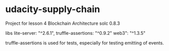 # udacity-supply-chain
Project for lesson 4 Blockchain Architecture
solc 0.8.3


libs
lite-server: "^2.6.1",
truffle-assertions: "^0.9.2"
 web3": "^1.3.5"

 truffle-assertions is used for tests, especially for testing emitting of events.
